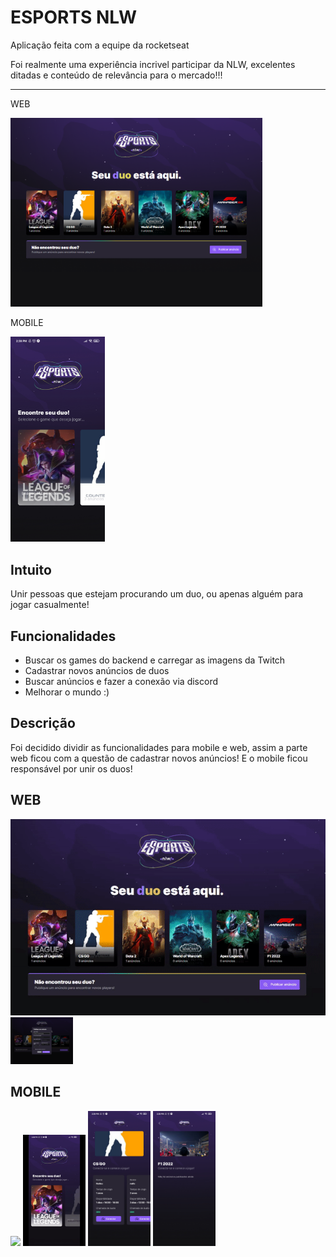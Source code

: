 # ESPORTS NLW
<div>
    <p>Aplicação feita com a equipe da rocketseat</p>
    Foi realmente uma experiência incrivel participar da NLW, excelentes ditadas e conteúdo
    de relevância para o mercado!!!
</div>
<hr/>
<div>
    <p>WEB</p>
    <img width="80%" src="./web/assets/to-readme/pag-inicial.png"/>
</div>

<div>
    <p>MOBILE</p>
    <img width="30%" src="./mobile/assets/to-readme/pag-inicial.jpg"/>
</div>



## Intuito
<div>
    Unir pessoas que estejam procurando um duo, ou apenas alguém para jogar casualmente!
</div>

## Funcionalidades
<div>
    <ul>
    <li>Buscar os games do backend e carregar as imagens da Twitch</li>
    <li>Cadastrar novos anúncios de duos</li>
    <li>Buscar anúncios e fazer a conexão via discord</li>
    <li>Melhorar o mundo :)</li>
    </ul>
</div>

## Descrição
<div>
    Foi decidido dividir as funcionalidades para mobile e web,
    assim a parte web ficou com a questão de cadastrar novos anúncios!
    E o mobile ficou responsável por unir os duos!
</div>

## WEB
<img width="100%" src="./web/assets/to-readme/basic-video.gif"/>
<img width="100" src="./web/assets/to-readme/ads.png"/>





## MOBILE

<img width="100" src="./mobile/assets/to-readme/rolagem-simples.gif"/>
<img width="100" src="./mobile/assets/to-readme/busca-duo.gif"/>
<img width="100" src="./mobile/assets/to-readme/game-com-ads.jpg"/>
<img width="100" src="./mobile/assets/to-readme/game-sem-ads.jpg"/>
